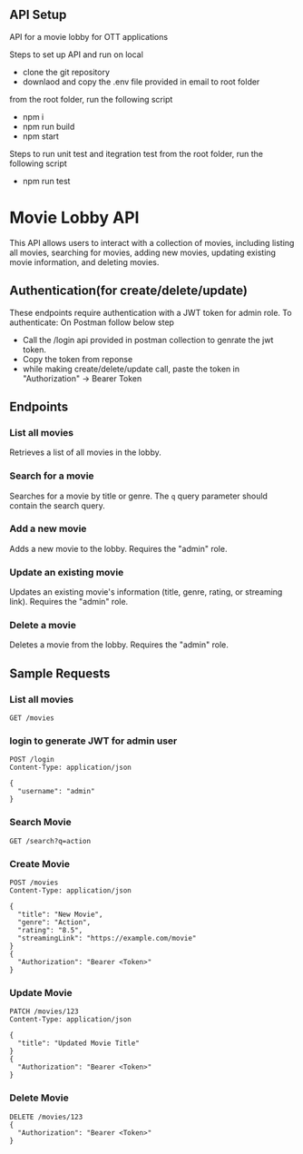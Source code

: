 ## API Setup
  API for a movie lobby for OTT applications

Steps to set up API and run on local
- clone the git repository
- downlaod and copy the .env file provided in email to root folder

from the root folder, run the following script
- npm i
- npm run build
- npm start

Steps to run unit test and itegration test
from the root folder, run the following script
- npm run test

# Movie Lobby API

This API allows users to interact with a collection of movies, including listing all movies, searching for movies, adding new movies, updating existing movie information, and deleting movies.

## Authentication(for create/delete/update)
These endpoints require authentication with a JWT token for admin role. To authenticate: On Postman follow below step
- Call the /login api provided in postman collection to genrate the jwt token.
- Copy the token from reponse
- while making create/delete/update call, paste the token in "Authorization" -> Bearer Token

## Endpoints

### List all movies
Retrieves a list of all movies in the lobby.

### Search for a movie
Searches for a movie by title or genre. The `q` query parameter should contain the search query.

### Add a new movie
Adds a new movie to the lobby. Requires the "admin" role.

### Update an existing movie
Updates an existing movie's information (title, genre, rating, or streaming link). Requires the "admin" role.

### Delete a movie
Deletes a movie from the lobby. Requires the "admin" role.


## Sample Requests

### List all movies
```http
GET /movies
```
### login to generate JWT for admin user
```http
POST /login
Content-Type: application/json

{
  "username": "admin"
}
```

### Search Movie
```http
GET /search?q=action
```

### Create Movie
```http
POST /movies
Content-Type: application/json

{
  "title": "New Movie",
  "genre": "Action",
  "rating": "8.5",
  "streamingLink": "https://example.com/movie"
}
{
  "Authorization": "Bearer <Token>"
}
```

### Update Movie
```http
PATCH /movies/123
Content-Type: application/json

{
  "title": "Updated Movie Title"
}
{
  "Authorization": "Bearer <Token>"
}
```
### Delete Movie
```http
DELETE /movies/123
{
  "Authorization": "Bearer <Token>"
}
```










